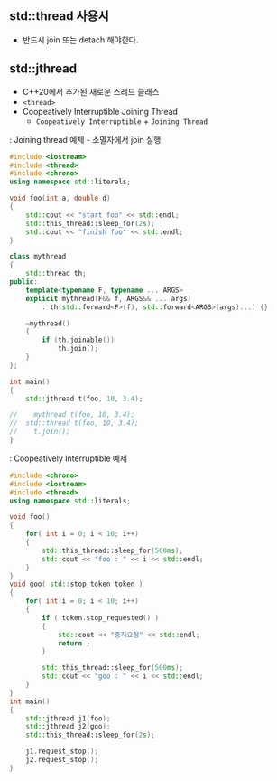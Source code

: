 <style>
r { color: Red }
o { color: Orange }
g { color: Green }
</style>

## std::thread 사용시
- 반드시 join 또는 detach 해야한다.

## std::jthread
- C++20에서 추가된 새로운 스레드 클래스
- `<thread>`
- Coopeatively Interruptible Joining Thread
  - `Coopeatively Interruptible` + `Joining Thread`

: Joining thread 예제 - 소멸자에서 join 실행
```c++
#include <iostream>
#include <thread>
#include <chrono>
using namespace std::literals;

void foo(int a, double d)
{
	std::cout << "start foo" << std::endl;
	std::this_thread::sleep_for(2s);
	std::cout << "finish foo" << std::endl;
}

class mythread
{
	std::thread th;
public:
	template<typename F, typename ... ARGS> 
	explicit mythread(F&& f, ARGS&& ... args)
		: th(std::forward<F>(f), std::forward<ARGS>(args)...) {}

	~mythread()
	{
		if (th.joinable())
			th.join();
	}
};

int main()
{
    std::jthread t(foo, 10, 3.4);

//    mythread t(foo, 10, 3.4);
//	std::thread t(foo, 10, 3.4);
//    t.join();
}
```

: Coopeatively Interruptible 예제
```c++
#include <chrono>
#include <iostream>
#include <thread>
using namespace std::literals;

void foo()
{
    for( int i = 0; i < 10; i++)
    {
        std::this_thread::sleep_for(500ms);
        std::cout << "foo : " << i << std::endl;
    }
}
void goo( std::stop_token token ) 
{     
    for( int i = 0; i < 10; i++)
    {
        if ( token.stop_requested() )
        {
            std::cout << "중지요청" << std::endl;
            return ;
        }

        std::this_thread::sleep_for(500ms);
        std::cout << "goo : " << i << std::endl;
    }
}
int main() 
{
    std::jthread j1(foo);
    std::jthread j2(goo);
    std::this_thread::sleep_for(2s);

    j1.request_stop();
    j2.request_stop();
}
```